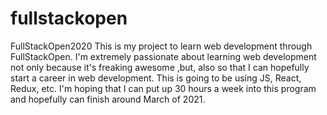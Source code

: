 # fullstackopen
FullStackOpen2020
This is my project to learn web development through FullStackOpen. I'm extremely passionate about learning web development not only because it's freaking awesome ,but, also so that I can hopefully start a career in web development. This is going to be using JS, React, Redux, etc. I'm hoping that I can put up 30 hours a week into this program and hopefully can finish around March of 2021. 
